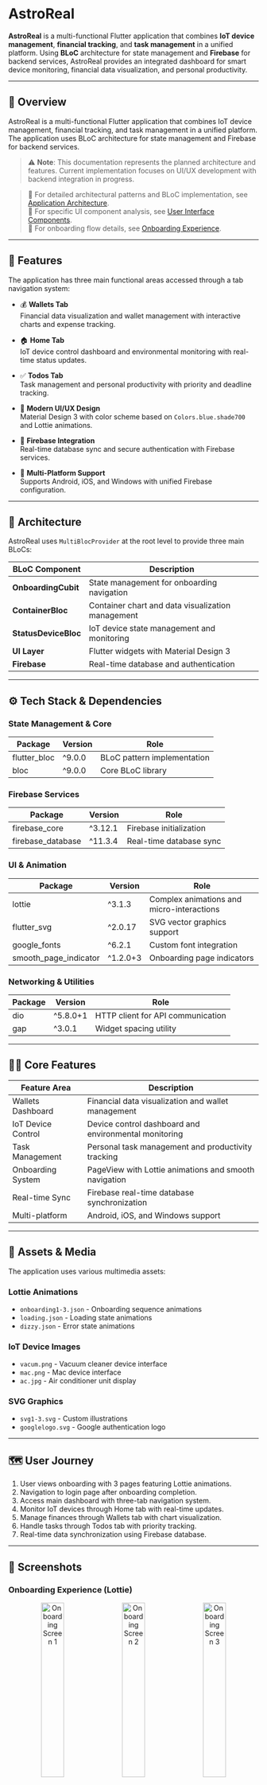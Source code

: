 # AstroReal
**AstroReal** is a multi-functional Flutter application that combines **IoT device management**, **financial tracking**, and **task management** in a unified platform. Using **BLoC** architecture for state management and **Firebase** for backend services, AstroReal provides an integrated dashboard for smart device monitoring, financial data visualization, and personal productivity.

---
## 🚀 Overview

AstroReal is a multi-functional Flutter application that combines IoT device management, financial tracking, and task management in a unified platform. The application uses BLoC architecture for state management and Firebase for backend services.

> ⚠️ **Note**: This documentation represents the planned architecture and features. Current implementation focuses on UI/UX development with backend integration in progress. 

> 📌 For detailed architectural patterns and BLoC implementation, see [Application Architecture](#-architecture).  
> 📌 For specific UI component analysis, see [User Interface Components](#-features).  
> 📌 For onboarding flow details, see [Onboarding Experience](#-user-journey).

---

## 📱 Features

The application has three main functional areas accessed through a tab navigation system:

- 💰 **Wallets Tab**  
  Financial data visualization and wallet management with interactive charts and expense tracking.

- 🏠 **Home Tab**  
  IoT device control dashboard and environmental monitoring with real-time status updates.

- ✅ **Todos Tab**  
  Task management and personal productivity with priority and deadline tracking.

- 🎨 **Modern UI/UX Design**  
  Material Design 3 with color scheme based on `Colors.blue.shade700` and Lottie animations.

- 🔐 **Firebase Integration**  
  Real-time database sync and secure authentication with Firebase services.

- 📱 **Multi-Platform Support**  
  Supports Android, iOS, and Windows with unified Firebase configuration.

---

## 🧩 Architecture

AstroReal uses `MultiBlocProvider` at the root level to provide three main BLoCs:

| BLoC Component     | Description                                    |
|-------------------|------------------------------------------------|
| **OnboardingCubit** | State management for onboarding navigation   |
| **ContainerBloc**   | Container chart and data visualization management |
| **StatusDeviceBloc** | IoT device state management and monitoring |
| **UI Layer**       | Flutter widgets with Material Design 3      |
| **Firebase**       | Real-time database and authentication         |

---

## ⚙️ Tech Stack & Dependencies

### State Management & Core
| Package        | Version     | Role                           |
|---------------|-------------|--------------------------------|
| flutter_bloc  | ^9.0.0      | BLoC pattern implementation    |
| bloc          | ^9.0.0      | Core BLoC library              |

### Firebase Services
| Package           | Version     | Role                           |
|------------------|-------------|--------------------------------|
| firebase_core    | ^3.12.1     | Firebase initialization        |
| firebase_database| ^11.3.4     | Real-time database sync        |

### UI & Animation
| Package                | Version        | Role                           |
|-----------------------|----------------|--------------------------------|
| lottie                | ^3.1.3         | Complex animations and micro-interactions |
| flutter_svg           | ^2.0.17        | SVG vector graphics support    |
| google_fonts          | ^6.2.1         | Custom font integration        |
| smooth_page_indicator | ^1.2.0+3       | Onboarding page indicators     |

### Networking & Utilities
| Package | Version     | Role                           |
|---------|-------------|--------------------------------|
| dio     | ^5.8.0+1    | HTTP client for API communication |
| gap     | ^3.0.1      | Widget spacing utility         |

---

## 🧑‍💻 Core Features

| Feature Area        | Description                                           |
|--------------------|-------------------------------------------------------|
| Wallets Dashboard  | Financial data visualization and wallet management   |
| IoT Device Control | Device control dashboard and environmental monitoring |
| Task Management    | Personal task management and productivity tracking    |
| Onboarding System  | PageView with Lottie animations and smooth navigation |
| Real-time Sync     | Firebase real-time database synchronization          |
| Multi-platform     | Android, iOS, and Windows support                    |

---

## 🎨 Assets & Media

The application uses various multimedia assets:

### Lottie Animations
- `onboarding1-3.json` - Onboarding sequence animations
- `loading.json` - Loading state animations
- `dizzy.json` - Error state animations

### IoT Device Images
- `vacum.png` - Vacuum cleaner device interface
- `mac.png` - Mac device interface
- `ac.jpg` - Air conditioner unit display

### SVG Graphics
- `svg1-3.svg` - Custom illustrations
- `googlelogo.svg` - Google authentication logo

---

## 🗺️ User Journey

1. User views onboarding with 3 pages featuring Lottie animations.
2. Navigation to login page after onboarding completion.
3. Access main dashboard with three-tab navigation system.
4. Monitor IoT devices through Home tab with real-time updates.
5. Manage finances through Wallets tab with chart visualization.
6. Handle tasks through Todos tab with priority tracking.
7. Real-time data synchronization using Firebase database.

---

## 📱 Screenshots

<h3>Onboarding Experience (Lottie)</h3> 
<p align="center">
  <img src="assets/screenshoot/11.png" alt="Onboarding Screen 1" width="30%"/>
  &nbsp;
  <img src="assets/screenshoot/12.png" alt="Onboarding Screen 2" width="30%"/>
  &nbsp;
  <img src="assets/screenshoot/13.png" alt="Onboarding Screen 3" width="30%"/>
</p>

---

<h3>Login & Register </h3>
<p align="center">
  <img src="assets/screenshoot/1.png" alt="Login Page" width="45%"/>
  &nbsp;
  <img src="assets/screenshoot/5.png" alt="Register Page" width="45%"/>
</p>

---

<h3>Forgot Passwords </h3>
<p align="center">
  <img src="assets/screenshoot/2.png" alt="Wallets Tab" width="30%"/>
  &nbsp;
  <img src="assets/screenshoot/3.png" alt="Home Tab" width="30%"/>
  &nbsp;
  <img src="assets/screenshoot/4.png" alt="Todos Tab" width="30%"/>
</p>

---

<h3>Main Navigation Tabs</h3>
<p align="center">
  <img src="assets/screenshoot/8.png" alt="Wallets Tab" width="30%"/>
  &nbsp;
  <img src="assets/screenshoot/6.png" alt="Home Tab" width="30%"/>
  &nbsp;
  <img src="assets/screenshoot/7.png" alt="Todos Tab" width="30%"/>
</p>

---

## 🚧 Development Status

**Current Version**: UI Implementation Phase  
This application currently focuses on **user interface and design implementation**. Core functionalities including IoT device integration, Firebase backend services, and real-time data synchronization are **under active development**.

### What's Available:
- ✅ Complete UI/UX design implementation
- ✅ Navigation system and tab structure  
- ✅ Onboarding flow with animations
- ✅ Static screen layouts and components

### In Development:
- 🔄 IoT device integration and real-time control
- 🔄 Firebase backend implementation
- 🔄 Financial data processing and charts
- 🔄 Task management functionality

## 🛠️ How to Run

```bash
# Clone the repository
git clone https://github.com/your-username/AstroReal.git

# Navigate to the project folder
cd AstroReal

# Get the Flutter packages
flutter pub get

# Run the app
flutter run